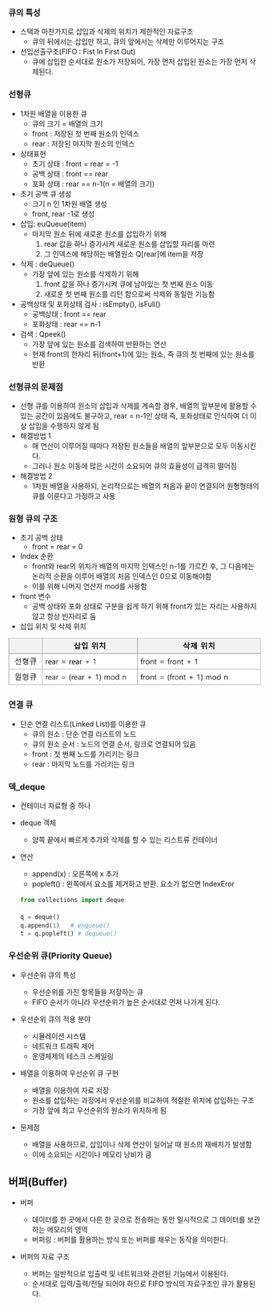 ### 큐의 특성

- 스택과 마찬가지로 삽입과 삭제의 위치가 제한적인 자료구조
    - 큐의 뒤에서는 삽입만 하고, 큐의 앞에서는 삭제만 이루어지는 구조
- 선입선출구조(FIFO : Fist In First Out)
    - 큐에 삽입한 순서대로 원소가 저장되어, 가장 먼저 삽입된 원소는 가장 먼저 삭제된다.

### 선형큐

- 1차원 배열을 이용한 큐
    - 큐의 크기 = 배열의 크기
    - front : 저장된 첫 번째 원소의 인덱스
    - rear : 저장된 마지막 원소의 인덱스
- 상태표현
    - 초기 상태 : front = rear = -1
    - 공백 상태 : front == rear
    - 포화 상태 : rear == n-1(n = 배열의 크기)
- 초기 공백 큐 생성
    - 크기 n 인 1차원 배열 생성
    - front, rear -1로 생성
- 삽입: euQueue(item)
    - 마지막 원소 뒤에 새로운 원소를 삽입하기 위해
        1. rear 값을 하나 증가시켜 새로운 원소를 삽입할 자리를 마련
        2. 그 인덱스에 해당하는 배열원소 Q[rear]에 item을 저장
- 삭제 : deQueue()
    - 가장 앞에 있는 원소를 삭제하기 위해
        1. front 값을 하나 증가시켜 큐에 남아있는 첫 번째 원소 이동
        2. 새로운 첫 번째 원소를 리턴 함으로써 삭제와 동일한 기능함
- 공백상태 및 포화상태 검사 : isEmpty(), isFull()
    - 공백상태 : front == rear
    - 포화상태 : rear == n-1
- 검색 : Qpeek()
    - 가장 앞에 있는 원소를 검색하여 반환하는 연산
    - 현재 front의 한자리 뒤(front+1)에 있는 원소, 즉 큐의 첫 번째에 있는 원소를 반환

### 선형큐의 문제점

- 선형 큐를 이용하여 원소의 삽입과 삭제를 계속할 경우, 배열의 앞부분에 활용할 수 있는 공간이 있음에도 불구하고, rear = n-1인 상태 즉, 포화상태로 인식하여 더 이상 삽입을 수행하지 않게 됨
- 해결방법 1
    - 매 연산이 이루어질 때마다 저장된 원소들을 배열의 앞부분으로 모두 이동시킨다.
    - 그러나 원소 이동에 많은 시간이 소요되어 큐의 효율성이 급격히 떨어짐
- 해결방법 2
    - 1차원 배열을 사용하되, 논리적으로는 배열의 처음과 끝이 연결되어 원형형태의 큐를 이룬다고 가정하고 사용
    

### 원형 큐의 구조

- 초기 공백 상태
    - front = rear = 0
- Index 순환
    - front와 rear의 위치가 배열의 마지막 인덱스인 n-1를 가르킨 후, 그 다음에는 논리적 순환을 이루어 배열의 처음 인덱스인 0으로 이동해야함
    - 이를 위해 나머지 연산자 mod를 사용함
- front 변수
    - 공백 상태와 포화 상태로 구분을 쉽게 하기 위해 front가 있는 자리는 사용하지 않고 항상 빈자리로 둠
- 삽입 위치 및 삭제 위치

![image.png](../imgaes/원형큐.png)


### 연결 큐
  - 단순 연결 리스트(Linked List)를 이용한 큐
    - 큐의 원소 : 단순 연결 리스트의 노드
    - 큐의 원소 순서 : 노드의 연결 순서, 링크로 연결되어 있음
    - front : 첫 번째 노드를 가리키는 링크
    - rear : 마지막 노드를 가리키는 링크

### 덱_deque
- 컨테이너 자료형 중 하나
- deque 객체
  - 양쪽 끝에서 빠르게 추가와 삭제를 할 수 있는 리스트류 컨테이너

- 연산
  - append(x) : 오른쪽에 x 추가
  - popleft() : 왼쪽에서 요소를 제거하고 반환. 요소가 없으면 IndexEror

  ```py
  from collections import deque

  q = deque()
  q.append(1)   # enqueue()
  t = q.popleft() # dequeue()
  ```

### 우선순위 큐(Priority Queue)
- 우선순위 큐의 특성
  - 우선순위를 가진 항목들을 저장하는 큐
  - FIFO 순서가 아니라 우선순위가 높은 순서대로 먼저 나가게 된다.

- 우선순위 큐의 적용 분야
  - 시뮬레이션 시스템
  - 네트워크 트래픽 제어
  - 운영체제의 테스크 스케일링

- 배열을 이용하여 우선순위 큐 구현
  - 배열을 이용하여 자료 저장
  - 원소를 삽입하는 과정에서 우선순위를 비교하여 적절한 위치에 삽입하는 구조
  - 가장 앞에 최고 우선순위의 원소가 위치하게 됨

- 문제점
  - 배열을 사용하므로, 삽입이나 삭제 연산이 일어날 때 원소의 재배치가 발생함
  - 이에 소요되는 시간이나 메모리 낭비가 큼

## 버퍼(Buffer)
- 버퍼
  - 데이터를 한 곳에서 다른 한 곳으로 전송하는 동안 일시적으로 그 데이터를 보관하는 메모리의 영역
  - 버퍼링 : 버퍼를 활용하는 방식 또는 버퍼를 채우는 동작을 의미한다.

- 버퍼의 자료 구조
  - 버퍼는 일반적으로 입출력 및 네트워크와 관련된 기능에서 이용된다.
  - 순서대로 입력/출력/전달 되어야 하므로 FIFO 방식의 자료구조인 큐가 활용된다.
